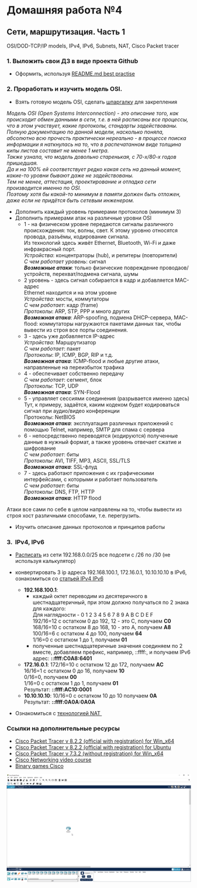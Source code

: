 # Домашняя работа №4

## **Сети, маршрутизация. Часть 1**<br>
OSI/DOD-TCP/IP models, IPv4, IPv6, Subnets, NAT, Cisco Packet tracer

### 1. Выложить свои ДЗ в виде проекта Github
- Оформить, используя [README.md best practise](https://docs.github.com/en/get-started/writing-on-github/getting-started-with-writing-and-formatting-on-github/basic-writing-and-formatting-syntax)

### 2. Проработать и изучить модель OSI.
- Взять готовую модель OSI, сделать [шпаргалку](OSI_shpargalka.md) для закрепления

_Модель OSI (Open Systems Interconnection) - это описание того, как происходит обмен данными в сети, т.е. в ней расписаны все процессы, что в этом участвует, какие протоколы, стандарты задействованы.<br>
Полную документацию по данной модели, насколько поняла, абсолютно всю прочесть практически нереально - в процессе поиска информации я наткнулась на то, что в распечатанном виде толщина кипы листов составит не менее 1 метра.<br>
Также узнала, что модель довольно старенькая, с 70-х/80-х годов пришедшая.<br>
Да и на 100% ей соответствует редко какая сеть на данный момент, какие-то уровни бывают даже не задействованы.<br>
Тем не менее, аттестация, проектирование и отладка сети производится именно по OSI.<br>
Поэтому хотя бы какой-то минимум в памяти должен быть отложен, даже если не придётся быть сетевым инженером._

- Дополнить каждый уровень примерами протоколов (минимум 3)
- Дополнить примерами атак на различные уровни OSI
    * 1 - на физическом уровне передаются сигналы различного происхождения: ток, волны, свет. К этому уровню относятся провода, разъёмы, кодирование сигнала.<br>
    Из технологий здесь живёт Ethernet, Bluetooth, Wi-Fi и даже инфракрасный порт.<br>
    _Устройства_: концентраторы (hub), и репитеры (повторители)<br>
    _С чем работает уровень_: сигнал<br>
    **_Возможные атаки_**: только физические повреждение проводаов/устройств, перехват/подмена сигнала, шумы
    * 2 уровень - здесь сигнал собирается в кадр и добавляется MAC-адрес<br>
    Ethernet находится и на этом уровне<br>
    _Устройства_: мосты, коммутаторы<br>
    _С чем работает_: кадр (frame)<br>
    _Протоколы_: ARP, STP, PPP и много других<br>
    **_Возможная атака_**: ARP-spoofing, подмена DHCP-сервера, MAC-flood: коммутаторы нагружаются пакетами данных так, чтобы вывести из строя все порты соединения.
    * 3 - здесь уже добавляется IP-адрес<br>
    _Устройства_: Маршрутизатор<br>
    _С чем работает_: пакет<br>
    _Протоколы_: IP, ICMP, BGP, RIP и т.д.<br>
    **_Возможная атака_**: ICMP-flood и любые другие атаки, направленные на переизбыток трафика
    * 4 - обеспечивает собственно передачу<br>
    _С чем работает_: сегмент, блок<br>
    _Протоколы_: TCP, UDP<br>
    **_Возможная атака_**: SYN-Flood
    * 5 - управляет сессиями соединения (разрывается именно здесь)<br>
    Тут, к примеру, задаётся, каким кодеком будет кодироваться сигнал при аудио/видео конференции<br>
    Протоколы: NetBIOS<br>
    **_Возможная атака_**: эксплуатация различных приложений с помощью Telnet, например, SMTP для спама с сервера
    * 6 - непосредственно переводятся (кодируются) полученные данные в нужный формат, а также уровень отвечает сжатие и шифрование<br>
    _С чем работает_: биты<br>
    _Протоколы_: AVI, TIFF, MP3, ASCII, SSL/TLS<br>
    **_Возможная атака_**: SSL-флуд
    * 7 - здесь работают приложения с их графическими интерфейсами, с которыми и работает пользователь<br>
    _С чем работает_: биты<br>
    _Протоколы_: DNS, FTP, HTTP<br>
    **_Возможная атака_**: HTTP flood

Атаки все сами по себе в целом направлены на то, чтобы вывести из строя хост различными способами, т.е. перегрузить.

- Изучить описание данных протоколов и принципов работы

### 3.  IPv4, IPv6
- [Расписать](nets.md) из сети 192.168.0.0/25 все подсети с /26 по /30 (не используя калькулятор)
- конвертировать 3 ip адреса 192.168.100.1, 172.16.0.1, 10.10.10.10 в IPv6, ознакомиться со [статьей IPv4 IPv6](https://tavda.net/siit_nat64)
   * **192.168.100.1**:
     * каждый октет переводим из десятеричного в шестнадцатеричный, при этом должно получаться по 2 знака для каждого:<br>
       Для наглядности - 0 1 2 3 4 5 6 7 8 9 A B C D E F<br>
       192/16=12 с остатком 0 до 192, 12 - это C, получаем **C0**<br>
       168/16=10 с остатком 8 до 168, 10 - это A, получаем **A8**<br>
       100/16=6 с остатком 4 до 100, получаем **64**<br>
       1/16=0 с остатком 1 до 1, получаем **01**<br>
     * полученные шестнадцатеричные значения соединяем по 2 вместе, добавляем префикс, например, ::ffff:, и получаем IPv6 адрес:
      **::ffff:C0A8:6401**
   * **172.16.0.1**:
       172/16=10 с остатком 12 до 172, получаем **AC**<br>
       16/16=1 с остатком 0 до 16, получаем **10**<br>
       0/16=0, получаем **00**<br>
       1/16=0 с остатком 1 до 1, получаем **01**<br>
       Результат: **::ffff:AC10:0001**
   * **10.10.10.10**:
    10/16=0 с остатком 10 до 10 получаем **0A**<br>
    Результат: **::ffff:0A0A:0A0A**

- Ознакомиться с [технологией NAT ](https://moxa.pro/blogs/articles/chto-takoe-nat-osobennosti-v-moxa#:~:text=%D0%A4%D1%83%D0%BD%D0%BA%D1%86%D0%B8%D1%8F%20NAT%20%D0%BF%D1%80%D0%B5%D0%BE%D0%B1%D1%80%D0%B0%D0%B7%D0%BE%D0%B2%D1%8B%D0%B2%D0%B0%D0%B5%D1%82%20%D0%B2%D0%BD%D1%83%D1%82%D1%80%D0%B5%D0%BD%D0%BD%D0%B8%D0%B9%20IP,%D0%BD%D0%BE%D0%BC%D0%B5%D1%80%20%D0%BF%D0%BE%D1%80%D1%82%D0%B0%2C%20%D0%BA%D0%BE%D1%82%D0%BE%D1%80%D1%8B%D0%B9%20%D0%B8%D1%81%D0%BF%D0%BE%D0%BB%D1%8C%D0%B7%D1%83%D0%B5%D1%82%20%D1%83%D1%81%D1%82%D1%80%D0%BE%D0%B9%D1%81%D1%82%D0%B2%D0%BE.)

### Ссылки на дополнительные ресурсы
- [Cisco Packet Tracer v 8.2.2 (official with registration) for Win_x64](https://disk.yandex.by/d/xvxtNLO8CXV6BA)
- [Cisco Packet Tracer v 8.2.2 (official with registration) for Ubuntu](https://disk.yandex.by/d/V9bPvTB7RHi_qA)
- [Cisco Packet Tracer v 7.3.2 (without registration) for Win_x64](https://disk.yandex.by/d/js-2W_c51Q-u_Q)
- [Cisco Networking video course](https://disk.yandex.by/d/NF4UJCOn9AnnBg)
- [Binary games Cisco](https://learningcontent.cisco.com/games/binary/index.html)


![](pics/CPT.png)
